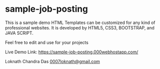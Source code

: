 # sample-job-posting
This is a sample demo HTML Templates can be customized for any kind of professional websites. It is developed by HTML5, CSS3, BOOTSTRAP, and JAVA SCRIPT.

Feel free to edit and use for your projects

Live Demo Link: https://sample-job-posting.000webhostapp.com/

Loknath Chandra Das
0007loknath@gmail.com
